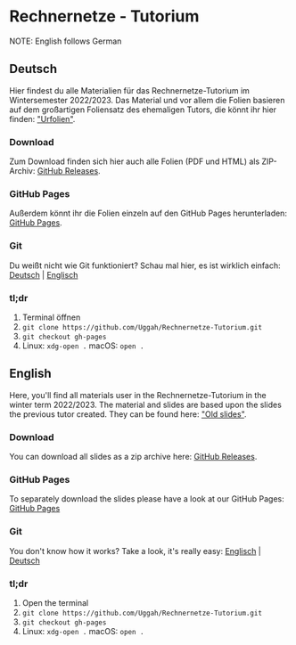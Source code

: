 # Rechnernetze - Tutorium

NOTE: English follows German

## Deutsch

Hier findest du alle Materialien für das Rechnernetze-Tutorium im Wintersemester 2022/2023. Das Material und vor allem die Folien basieren auf dem großartigen Foliensatz des ehemaligen Tutors, die könnt ihr hier finden: ["Urfolien"](https://github.com/blauwiggle/Rechnernetze-1-Tutorium/releases).

### Download

Zum Download finden sich hier auch alle Folien (PDF und HTML) als ZIP-Archiv: [GitHub Releases](https://github.com/Uggah/Rechnernetze-Tutorium/releases).

### GitHub Pages

Außerdem könnt ihr die Folien einzeln auf den GitHub Pages herunterladen: [GitHub Pages](https://uggah.github.io/Rechnernetze-Tutorium/).

### Git

Du weißt nicht wie Git funktioniert? Schau mal hier, es ist wirklich einfach: [Deutsch](https://rogerdudler.github.io/git-guide/index.de.html) | [Englisch](https://rogerdudler.github.io/git-guide/index.html)

### tl;dr

1. Terminal öffnen
2. `git clone https://github.com/Uggah/Rechnernetze-Tutorium.git`
3. `git checkout gh-pages`
4. Linux: `xdg-open .`
   macOS: `open .`
   
## English

Here, you'll find all materials user in the Rechnernetze-Tutorium in the winter term 2022/2023. The material and slides are based upon the slides the previous tutor created. They can be found here: ["Old slides"](https://github.com/blauwiggle/Rechnernetze-1-Tutorium/releases).

### Download

You can download all slides as a zip archive here: [GitHub Releases](https://github.com/Uggah/Rechnernetze-Tutorium/releases).

### GitHub Pages

To separately download the slides please have a look at our GitHub Pages: [GitHub Pages](https://uggah.github.io/Rechnernetze-Tutorium/)

### Git

You don't know how it works? Take a look, it's really easy: [Englisch](https://rogerdudler.github.io/git-guide/index.html) | [Deutsch](https://rogerdudler.github.io/git-guide/index.de.html)

### tl;dr

1. Open the terminal
2. `git clone https://github.com/Uggah/Rechnernetze-Tutorium.git`
3. `git checkout gh-pages`
4. Linux: `xdg-open .`
   macOS: `open .`
